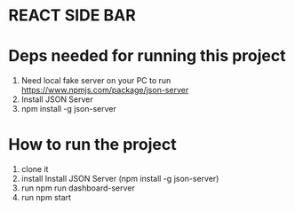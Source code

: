 # REACT SIDE BAR

# Deps needed for running this project
1) Need local fake server on your PC to run  https://www.npmjs.com/package/json-server
2) Install JSON Server
3) npm install -g json-server

# How to run the project
1) clone it
2) install Install JSON Server (npm install -g json-server)
3) run npm run dashboard-server
4) run npm start